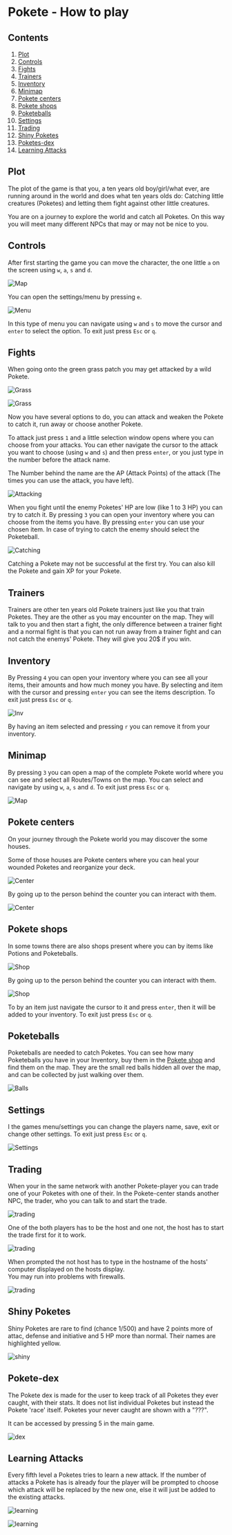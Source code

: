 # Pokete - How to play

## Contents
1. [Plot](#plot)
2. [Controls](#controls)
3. [Fights](#fights)
4. [Trainers](#trainers)
5. [Inventory](#inventory)
6. [Minimap](#minimap)
7. [Pokete centers](#pokete-centers)
8. [Pokete shops](#pokete-shops)
9. [Poketeballs](#poketeballs)
10. [Settings](#settings)
11. [Trading](#trading)
12. [Shiny Poketes](#shiny-poketes)
13. [Poketes-dex](#poketes-dex)
14. [Learning Attacks](#learning-attacks)


## Plot
The plot of the game is that you, a ten years old boy/girl/what ever, are running around in the world and does what ten years olds do: Catching little creatures (Poketes) and letting them fight against other little creatures.

You are on a journey to explore the world and catch all Poketes. On this way you will meet many different NPCs that may or may not be nice to you.

## Controls
After first starting the game you can move the character, the one little `a` on the screen using `w`, `a`, `s` and `d`.

![Map](assets/ss/ss08.png)

You can open the settings/menu by pressing `e`.

![Menu](assets/ss/ss07.png)

In this type of menu you can navigate using `w` and `s` to move the cursor and `enter` to select the option. To exit just press `Esc` or `q`.

## Fights

When going onto the green grass patch you may get attacked by a wild Pokete.

![Grass](assets/ss/ss09.png)

![Grass](assets/ss/ss10.png)

Now you have several options to do, you can attack and weaken the Pokete to catch it, run away or choose another Pokete.

To attack just press `1` and a little selection window opens where you can choose from your attacks. You can ether navigate the cursor to the attack you want to choose (using `w` and `s`) and then press `enter`, or you just type in the number before the attack name.

The Number behind the name are the AP (Attack Points) of the attack (The times you can use the attack, you have left).

![Attacking](assets/ss/ss11.png)

When you fight until the enemy Poketes' HP are low (like 1 to 3 HP) you can try to catch it. By pressing `3` you can open your inventory where you can choose from the items you have. By pressing `enter` you can use your chosen item. In case of trying to catch the enemy should select the Poketeball.

![Catching](assets/ss/ss12.png)

Catching a Pokete may not be successful at the first try.
You can also kill the Pokete and gain XP for your Pokete.

## Trainers
Trainers are other ten years old Pokete trainers just like you that train Poketes. They are the other `a`s you may encounter on the map. They will talk to you and then start a fight, the only difference between a trainer fight and a normal fight is that you can not run away from a trainer fight and can not catch the enemys' Pokete. They will give you 20$ if you win.

## Inventory
By Pressing `4` you can open your inventory where you can see all your items, their amounts and how much money you have. By selecting and item with the cursor and pressing `enter` you can see the items description. To exit just press `Esc` or `q`.

![Inv](assets/ss/ss18.png)

By having an item selected and pressing `r` you can remove it from your inventory.

## Minimap
By pressing `3` you can open a map of the complete Pokete world where you can see and select all Routes/Towns on the map. You can select and navigate by using `w`, `a`, `s` and `d`. To exit just press `Esc` or `q`.

![Map](assets/ss/ss19.png)

## Pokete centers
On your journey through the Pokete world you may discover the some houses. 

Some of those houses are Pokete centers where you can heal your wounded Poketes and reorganize your deck.

![Center](assets/ss/ss13.png)

By going up to the person behind the counter you can interact with them. 

![Center](assets/ss/ss14.png)

## Pokete shops
In some towns there are also shops present where you can by items like Potions and Poketeballs.

![Shop](assets/ss/ss15.png)

By going up to the person behind the counter you can interact with them. 

![Shop](assets/ss/ss16.png)

To by an item just navigate the cursor to it and press `enter`, then it will be added to your inventory. To exit just press `Esc` or `q`.

## Poketeballs
Poketeballs are needed to catch Poketes. You can see how many Poketeballs you have in your Inventory, buy them in the [Pokete shop](#pokete-shops) and find them on the map.
They are the small red balls hidden all over the map, and can be collected by just walking over them.

![Balls](assets/ss/ss17.png)

## Settings
I the games menu/settings you can change the players name, save, exit or change other settings. To exit just press `Esc` or `q`.

![Settings](assets/ss/ss20.png)

## Trading
When your in the same network with another Pokete-player you can trade one of your Poketes with one of their.
In the Pokete-center stands another NPC, the trader, who you can talk to and start the trade.

![trading](assets/ss/ss21.png)

One of the both players has to be the host and one not, the host has to start the trade first for it to work.

![trading](assets/ss/ss22.png)

When prompted the not host has to type in the hostname of the hosts' computer displayed on the hosts display.  
You may run into problems with firewalls.

![trading](assets/ss/ss23.png)

## Shiny Poketes
Shiny Poketes are rare to find (chance 1/500) and have 2 points more of attac, defense and initiative and 5 HP more than normal. Their names are highlighted yellow. 

![shiny](assets/ss/ss24.png)

## Pokete-dex
The Pokete dex is made for the user to keep track of all Poketes they ever caught, with their stats. It does not list individual Poketes but instead the Pokete 'race' itself. Poketes your never caught are shown with a "???".

It can be accessed by pressing 5 in the main game.

![dex](assets/ss/ss25.png)

## Learning Attacks
Every fifth level a Poketes tries to learn a new attack. If the number of attacks a Pokete has is already four the player will be prompted to choose which attack will be replaced by the new one, else it will just be added to the existing attacks.

![learning](assets/ss/ss26.png)

![learning](assets/ss/ss27.png)